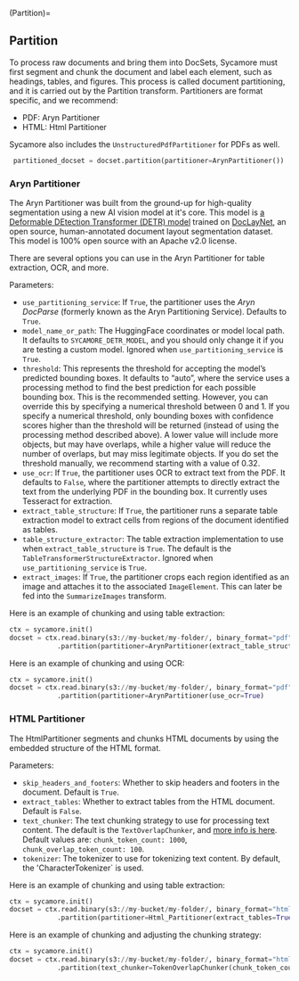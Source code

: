 (Partition)=
## Partition
To process raw documents and bring them into DocSets, Sycamore must first segment and chunk the document and label each element, such as headings, tables, and figures. This process is called document partitioning, and it is carried out by the Partition transform. Partitioners are format specific, and we recommend:

* PDF: Aryn Partitioner
* HTML: Html Partitioner

Sycamore also includes the ``UnstructuredPdfPartitioner`` for PDFs as well.

```python
 partitioned_docset = docset.partition(partitioner=ArynPartitioner())
```

### Aryn Partitioner

The Aryn Partitioner was built from the ground-up for high-quality segmentation using a new AI vision model at it's core. This model is [a Deformable DEtection Transformer (DETR) model](https://huggingface.co/Aryn/deformable-detr) trained on [DocLayNet](https://github.com/DS4SD/DocLayNet), an open source, human-annotated document layout segmentation dataset. This model is 100% open source with an Apache v2.0 license.

There are several options you can use in the Aryn Partitioner for table extraction, OCR, and more.

Parameters:

* ```use_partitioning_service```: If ```True```, the partitioner uses the *Aryn  DocParse* (formerly known as the Aryn Partitioning Service). Defaults to ```True```.
* ```model_name_or_path```: The HuggingFace coordinates or model local path. It defaults to ```SYCAMORE_DETR_MODEL```, and you should only change it if you are testing a custom model. Ignored when ```use_partitioning_service``` is ```True```.
* ``threshold``: This represents the threshold for accepting the model’s predicted bounding boxes. It defaults to “auto”, where the service uses a processing method to find the best prediction for each possible bounding box. This is the recommended setting. However, you can override this by specifying a numerical threshold between 0 and 1. If you specify a numerical threshold, only bounding boxes with confidence scores higher than the threshold will be returned (instead of using the processing method described above). A lower value will include more objects, but may have overlaps, while a higher value will reduce the number of overlaps, but may miss legitimate objects. If you do set the threshold manually, we recommend starting with a value of 0.32.
* ```use_ocr```: If ```True```, the partitioner uses OCR to extract text from the PDF. It defaults to ```False```, where the partitioner attempts to directly extract the text from the underlying PDF in the bounding box. It currently uses Tesseract for extraction.
* `extract_table_structure`: If `True`, the partitioner runs a separate table extraction model to extract cells from regions of the document identified as tables.
* `table_structure_extractor`: The table extraction implementation to use when `extract_table_structure` is `True`. The default is the `TableTransformerStructureExtractor`. Ignored when ```use_partitioning_service``` is ```True```.
* `extract_images`: If `True`, the partitioner crops each region identified as an image and attaches it to the associated `ImageElement`. This can later be fed into the `SummarizeImages` transform.

Here is an example of chunking and using table extraction:

```Python
ctx = sycamore.init()
docset = ctx.read.binary(s3://my-bucket/my-folder/, binary_format="pdf")
            .partition(partitioner=ArynPartitioner(extract_table_structure=True))
```

Here is an example of chunking and using OCR:

```Python
ctx = sycamore.init()
docset = ctx.read.binary(s3://my-bucket/my-folder/, binary_format="pdf")
            .partition(partitioner=ArynPartitioner(use_ocr=True)
```

### HTML Partitioner

The HtmlPartitioner segments and chunks HTML documents by using the embedded structure of the HTML format.

Parameters:

* `skip_headers_and_footers`: Whether to skip headers and footers in the document. Default is `True`.
* `extract_tables`: Whether to extract tables from the HTML document. Default is `False`.
* `text_chunker`: The text chunking strategy to use for processing text content. The default is the `TextOverlapChunker`, and [more info is here](https://sycamore.readthedocs.io/en/model_docs/APIs/data_preparation/functions.html#sycamore.functions.TextOverlapChunker). Default values are: `chunk_token_count: 1000`, `chunk_overlap_token_count: 100`.
* `tokenizer`: The tokenizer to use for tokenizing text content. By default, the 'CharacterTokenizer` is used.

Here is an example of chunking and using table extraction:

```Python
ctx = sycamore.init()
docset = ctx.read.binary(s3://my-bucket/my-folder/, binary_format="html")
            .partition(partitioner=Html_Partitioner(extract_tables=True)
```

Here is an example of chunking and adjusting the chunking strategy:

```Python
ctx = sycamore.init()
docset = ctx.read.binary(s3://my-bucket/my-folder/, binary_format="html")
            .partition(text_chunker=TokenOverlapChunker(chunk_token_count=800, chunk_overlap_token_count=150))
```

